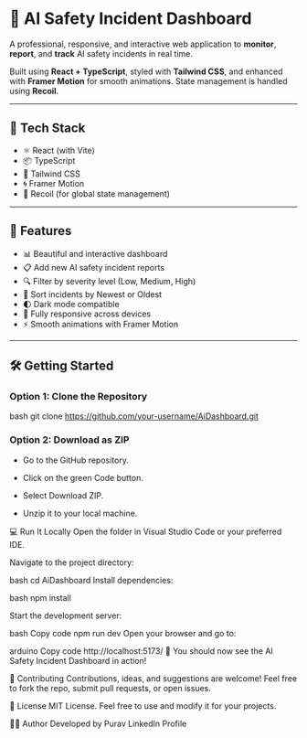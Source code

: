 # 🚨 AI Safety Incident Dashboard

A professional, responsive, and interactive web application to **monitor**, **report**, and **track** AI safety incidents in real time.

Built using **React + TypeScript**, styled with **Tailwind CSS**, and enhanced with **Framer Motion** for smooth animations. State management is handled using **Recoil**.

---


## 🧰 Tech Stack

- ⚛️ React (with Vite)
- 📦 TypeScript
- 🎨 Tailwind CSS
- 🌀 Framer Motion
- 🧠 Recoil (for global state management)

---

## 🚀 Features

- 📊 Beautiful and interactive dashboard
- 📋 Add new AI safety incident reports
- 🔍 Filter by severity level (Low, Medium, High)
- 📅 Sort incidents by Newest or Oldest
- 🌓 Dark mode compatible
- 📱 Fully responsive across devices
- ⚡ Smooth animations with Framer Motion

---

## 🛠️ Getting Started

### Option 1: Clone the Repository

bash
git clone https://github.com/your-username/AiDashboard.git
### Option 2: Download as ZIP
- Go to the GitHub repository.

- Click on the green Code button.

- Select Download ZIP.

- Unzip it to your local machine.

💻 Run It Locally
Open the folder in Visual Studio Code or your preferred IDE.

Navigate to the project directory:

bash
cd AiDashboard
Install dependencies:

bash
npm install

Start the development server:

bash
Copy code
npm run dev
Open your browser and go to:

arduino
Copy code
http://localhost:5173/
🎉 You should now see the AI Safety Incident Dashboard in action!

🤝 Contributing
Contributions, ideas, and suggestions are welcome!
Feel free to fork the repo, submit pull requests, or open issues.

📃 License
MIT License.
Feel free to use and modify it for your projects.

🙋‍♀️ Author
Developed by Purav
LinkedIn Profile